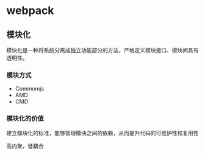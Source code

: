 # webpack

## 模块化

模块化是一种将系统分离成独立功能部分的方法，严格定义模块接口、模块间具有透明性。

### 模块方式

- Commomjs
- AMD
- CMD

### 模块化的价值

建立模块化的标准，能够管理模块之间的依赖，从而提升代码的可维护性和复用性

高内聚，低耦合



